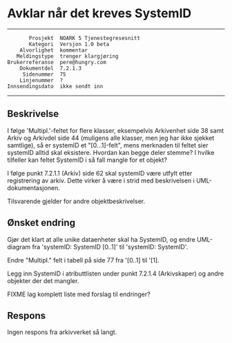 Avklar når det kreves SystemID
==============================

 ------------------  ---------------------------------
           Prosjekt  NOARK 5 Tjenestegresesnitt
           Kategori  Versjon 1.0 beta
        Alvorlighet  kommentar
       Meldingstype  trenger klargjøring
    Brukerreferanse  pere@hungry.com
        Dokumentdel  7.2.1.3
         Sidenummer  75
        Linjenummer  ?
    Innsendingsdato  ikke sendt inn
 ------------------  ---------------------------------

Beskrivelse
-----------

I følge 'Multipl.'-feltet for flere klasser, eksempelvis Arkivenhet
side 38 samt Arkiv og Arkivdel side 44 (muligens alle klasser, men jeg
har ikke sjekket samtlige), så er systemID et "[0...1]-felt", mens
merknaden til feltet sier systemID alltid skal eksistere.  Hvordan kan
begge deler stemme?  I hvilke tilfeller kan feltet SystemID i så fall
mangle for et objekt?

I følge punkt 7.2.1.1 (Arkiv) side 62 skal systemID være utfylt etter
registrering av arkiv.  Dette virker å være i strid med beskrivelsen i
UML-dokumentasjonen.

Tilsvarende gjelder for andre objektbeskrivelser.

Ønsket endring
--------------

Gjør det klart at alle unike dataenheter skal ha SystemID, og endre
UML-diagram fra 'systemID: SystemID [0..1]' til 'systemID: SystemID'.

Endre "Multipl." felt i tabell på side 77 fra '[0..1] til '[1].

Legg inn SystemID i atributtlisten under punkt 7.2.1.4 (Arkivskaper)
og andre objekter der det mangler.

FIXME lag komplett liste med forslag til endringer?

Respons
-------

Ingen respons fra arkivverket så langt.
